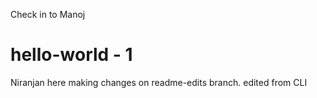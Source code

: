 Check in to Manoj
# hello-world - 1
Niranjan here making changes on readme-edits branch.
edited from CLI
